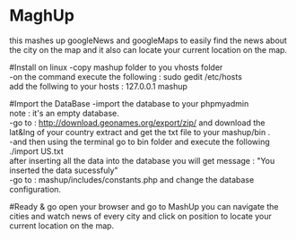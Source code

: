 # MaghUp
this mashes up googleNews and googleMaps to easily find the news about the city on the map and it also can locate your current location on the map.

#Install on linux
-copy mashup folder to you vhosts folder <br>
-on the command execute the following : sudo gedit /etc/hosts   <br>
add the follwing to your hosts : 127.0.0.1   mashup<br>

#Import the DataBase
-import the database to your phpmyadmin<br>
	note : it's an empty database.<br> 
-go to : http://download.geonames.org/export/zip/ and download the lat&lng of your country extract and get the txt file to your mashup/bin .<br>
-and then using the terminal go to bin folder and execute the following ./import US.txt<br> 
	after inserting all the data into the database you will get message : "You inserted the data sucessfuly"<br>
-go to : mashup/includes/constants.php and change the database configuration.<br>

#Ready & go
open your browser and go to MashUp you can navigate the cities and watch news of every city and click on position to locate your current location on the map. 
